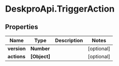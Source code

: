 # DeskproApi.TriggerAction

## Properties
Name | Type | Description | Notes
------------ | ------------- | ------------- | -------------
**version** | **Number** |  | [optional] 
**actions** | **[Object]** |  | [optional] 


